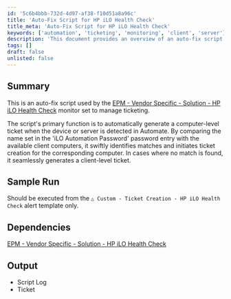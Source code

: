 ```yaml
---
id: '5c6b4bbb-732d-4d97-af38-f10d51a8a96c'
title: 'Auto-Fix Script for HP iLO Health Check'
title_meta: 'Auto-Fix Script for HP iLO Health Check'
keywords: ['automation', 'ticketing', 'monitoring', 'client', 'server']
description: 'This document provides an overview of an auto-fix script designed for the HP iLO Health Check monitor, which automatically generates tickets in Automate for detected devices or servers, enhancing efficiency in ticket management.'
tags: []
draft: false
unlisted: false
---
```

## Summary

This is an auto-fix script used by the [EPM - Vendor Specific - Solution - HP iLO Health Check](<../../solutions/HP iLO Health Check.md>) monitor set to manage ticketing.

The script's primary function is to automatically generate a computer-level ticket when the device or server is detected in Automate. By comparing the name set in the 'iLO Automation Password' password entry with the available client computers, it swiftly identifies matches and initiates ticket creation for the corresponding computer. In cases where no match is found, it seamlessly generates a client-level ticket.

## Sample Run

Should be executed from the `△ Custom - Ticket Creation - HP iLO Health Check` alert template only.

## Dependencies

[EPM - Vendor Specific - Solution - HP iLO Health Check](<../../solutions/HP iLO Health Check.md>)

## Output

- Script Log
- Ticket












